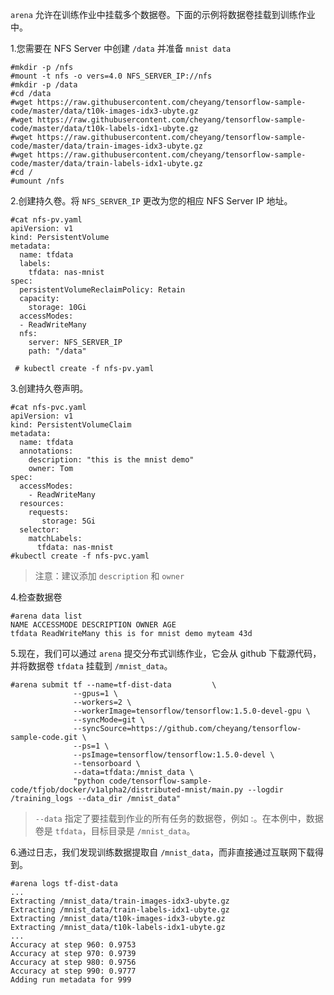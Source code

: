 ﻿
`arena` 允许在训练作业中挂载多个数据卷。下面的示例将数据卷挂载到训练作业中。


1.您需要在 NFS Server 中创建 `/data` 并准备 `mnist data`

```
#mkdir -p /nfs
#mount -t nfs -o vers=4.0 NFS_SERVER_IP://nfs
#mkdir -p /data
#cd /data
#wget https://raw.githubusercontent.com/cheyang/tensorflow-sample-code/master/data/t10k-images-idx3-ubyte.gz
#wget https://raw.githubusercontent.com/cheyang/tensorflow-sample-code/master/data/t10k-labels-idx1-ubyte.gz
#wget https://raw.githubusercontent.com/cheyang/tensorflow-sample-code/master/data/train-images-idx3-ubyte.gz
#wget https://raw.githubusercontent.com/cheyang/tensorflow-sample-code/master/data/train-labels-idx1-ubyte.gz
#cd /
#umount /nfs
```

2\.创建持久卷。将 `NFS_SERVER_IP` 更改为您的相应 NFS Server IP 地址。

```
#cat nfs-pv.yaml
apiVersion: v1
kind: PersistentVolume
metadata:
  name: tfdata
  labels:
    tfdata: nas-mnist
spec:
  persistentVolumeReclaimPolicy: Retain
  capacity:
    storage: 10Gi
  accessModes:
  - ReadWriteMany
  nfs:
    server: NFS_SERVER_IP
    path: "/data"
    
 # kubectl create -f nfs-pv.yaml
```

3\.创建持久卷声明。 

```
#cat nfs-pvc.yaml
apiVersion: v1
kind: PersistentVolumeClaim
metadata:
  name: tfdata
  annotations:
    description: "this is the mnist demo"
    owner: Tom
spec:
  accessModes:
    - ReadWriteMany
  resources:
    requests:
       storage: 5Gi
  selector:
    matchLabels:
      tfdata: nas-mnist
#kubectl create -f nfs-pvc.yaml
```

> 注意：建议添加 `description` 和 `owner`

4\.检查数据卷

```
#arena data list 
NAME ACCESSMODE DESCRIPTION OWNER AGE
tfdata ReadWriteMany this is for mnist demo myteam 43d
```

5\.现在，我们可以通过 `arena` 提交分布式训练作业，它会从 github 下载源代码，并将数据卷 `tfdata` 挂载到 `/mnist_data`。

```
#arena submit tf --name=tf-dist-data         \
              --gpus=1 \
              --workers=2 \
              --workerImage=tensorflow/tensorflow:1.5.0-devel-gpu \
              --syncMode=git \
              --syncSource=https://github.com/cheyang/tensorflow-sample-code.git \
              --ps=1 \
              --psImage=tensorflow/tensorflow:1.5.0-devel \
              --tensorboard \
              --data=tfdata:/mnist_data \
              "python code/tensorflow-sample-code/tfjob/docker/v1alpha2/distributed-mnist/main.py --logdir /training_logs --data_dir /mnist_data"
```

> `--data` 指定了要挂载到作业的所有任务的数据卷，例如 :。在本例中，数据卷是 `tfdata`，目标目录是 `/mnist_data`。


6\.通过日志，我们发现训练数据提取自 `/mnist_data`，而非直接通过互联网下载得到。

```
#arena logs tf-dist-data
...
Extracting /mnist_data/train-images-idx3-ubyte.gz
Extracting /mnist_data/train-labels-idx1-ubyte.gz
Extracting /mnist_data/t10k-images-idx3-ubyte.gz
Extracting /mnist_data/t10k-labels-idx1-ubyte.gz
...
Accuracy at step 960: 0.9753
Accuracy at step 970: 0.9739
Accuracy at step 980: 0.9756
Accuracy at step 990: 0.9777
Adding run metadata for 999
```
